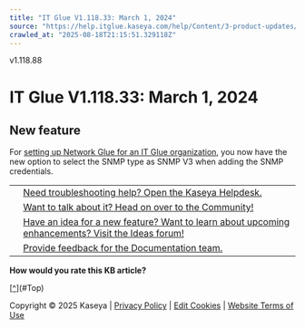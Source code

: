 ```yaml
---
title: "IT Glue V1.118.33: March 1, 2024"
source: "https://help.itglue.kaseya.com/help/Content/3-product-updates/it-glue-release-notes/V1.118.33%20-%202024-03-01.htm"
crawled_at: "2025-08-18T21:15:51.329118Z"
---
```


v1.118.88

# IT Glue V1.118.33: March 1, 2024

## New feature

For [setting up Network Glue for an IT Glue organization](https://helpdesk.kaseya.com/hc/en-gb/articles/4407485055121-Setting-up-Network-Glue-for-an-IT-Glue-organization), you now have the new option to select the SNMP type as SNMP V3 when adding the SNMP credentials.

|  |  |
| --- | --- |
|  | [Need troubleshooting help? Open the Kaseya Helpdesk.](https://helpdesk.kaseya.com/) |
|  | [Want to talk about it? Head on over to the Community!](https://community.kaseya.com/it-operations) |
|  | [Have an idea for a new feature? Want to learn about upcoming enhancements? Visit the Ideas forum!](https://community.kaseya.com/ideas/categories/ITGlue-ideas-portal) |
|  | [Provide feedback for the Documentation team.](javascript:(function()%7BSendLinkByMail()%3B%7D)()%3B) |

**How would you rate this KB article?**

[[^](#Top)](#Top)

Copyright © 2025 Kaseya | [Privacy Policy](https://www.kaseya.com/legal/kaseya-privacy-statement/) | [Edit Cookies](#) | [Website Terms of Use](https://www.kaseya.com/legal/website-terms-of-use/)
